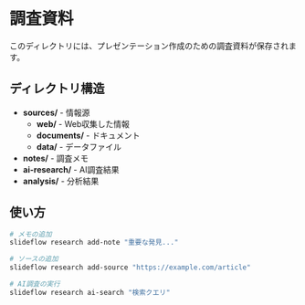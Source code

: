 # 調査資料

このディレクトリには、プレゼンテーション作成のための調査資料が保存されます。

## ディレクトリ構造

- **sources/** - 情報源
  - **web/** - Web収集した情報
  - **documents/** - ドキュメント
  - **data/** - データファイル
- **notes/** - 調査メモ
- **ai-research/** - AI調査結果
- **analysis/** - 分析結果

## 使い方

```bash
# メモの追加
slideflow research add-note "重要な発見..."

# ソースの追加
slideflow research add-source "https://example.com/article"

# AI調査の実行
slideflow research ai-search "検索クエリ"
```
